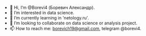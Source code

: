 - 👋 Hi, I’m @Borevi4 (Боревич Александр).
- 👀 I’m interested in data science.
- 🌱 I’m currently learning in 'netology.ru'.
- 💞️ I’m looking to collaborate on data science or analysis project.
- 📫 How to reach me: borevich19@gmail.com, telegram @borevi4.

<!---
Borevi4/Borevi4 is a ✨ special ✨ repository because its `README.md` (this file) appears on your GitHub profile.
You can click the Preview link to take a look at your changes.
--->
